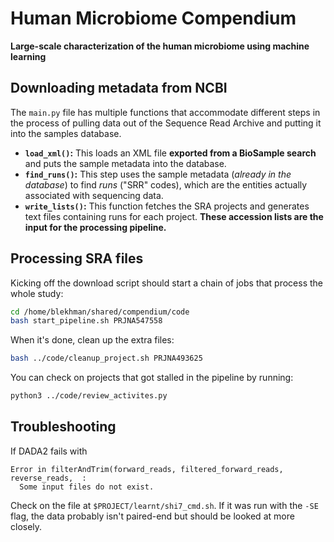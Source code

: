 # Human Microbiome Compendium
**Large-scale characterization of the human microbiome using machine learning**

## Downloading metadata from NCBI

The `main.py` file has multiple functions that accommodate different steps in the process of pulling data out of the Sequence Read Archive and putting it into the samples database.

* **`load_xml()`:** This loads an XML file **exported from a BioSample search** and puts the sample metadata into the database.
* **`find_runs()`:** This step uses the sample metadata (*already in the database*) to find *runs* ("SRR" codes), which are the entities actually associated with sequencing data.
* **`write_lists()`:** This function fetches the SRA projects and generates text files containing runs for each project. **These accession lists are the input for the processing pipeline.**

## Processing SRA files
Kicking off the download script should start a chain of jobs that process the whole study:
```sh
cd /home/blekhman/shared/compendium/code
bash start_pipeline.sh PRJNA547558
```
When it's done, clean up the extra files:

```sh
bash ../code/cleanup_project.sh PRJNA493625
```

You can check on projects that got stalled in the pipeline by running:
```sh
python3 ../code/review_activites.py
```

## Troubleshooting
If DADA2 fails with
```
Error in filterAndTrim(forward_reads, filtered_forward_reads, reverse_reads,  :
  Some input files do not exist.
```
Check on the file at `$PROJECT/learnt/shi7_cmd.sh`. If it was run with the `-SE` flag, the data probably isn't paired-end but should be looked at more closely.
